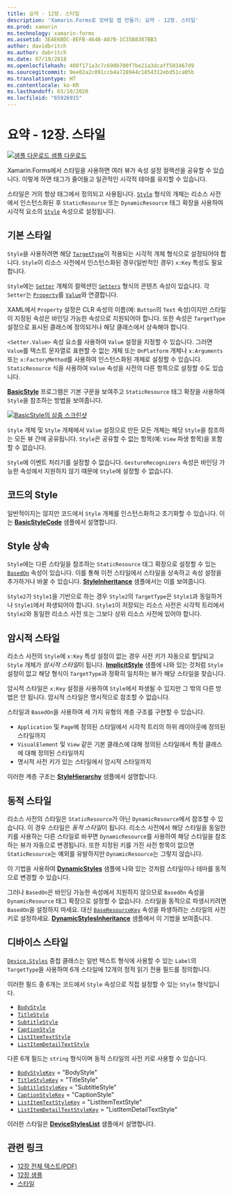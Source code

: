 ```yaml
---
title: 요약 - 12장. 스타일
description: 'Xamarin.Forms로 모바일 앱 만들기: 요약 - 12장. 스타일'
ms.prod: xamarin
ms.technology: xamarin-forms
ms.assetid: 3EAE6BDC-8EFB-464B-A87B-1C35B8387BB3
author: davidbritch
ms.author: dabritch
ms.date: 07/19/2018
ms.openlocfilehash: 408f171a3c7c690b700f7be21a3dcaff503467d9
ms.sourcegitcommit: 9ee02a2c091ccb4a728944c1854312ebd51ca05b
ms.translationtype: HT
ms.contentlocale: ko-KR
ms.lasthandoff: 03/10/2020
ms.locfileid: "65926915"
---
```

# <a name="summary-of-chapter-12-styles"></a>요약 - 12장. 스타일

[![샘플 다운로드](~/media/shared/download.png) 샘플 다운로드](https://github.com/xamarin/xamarin-forms-book-samples/tree/master/Chapter12)

Xamarin.Forms에서 스타일을 사용하면 여러 뷰가 속성 설정 컬렉션을 공유할 수 있습니다. 이렇게 하면 태그가 줄어들고 일관적인 시각적 테마를 유지할 수 있습니다.

스타일은 거의 항상 태그에서 정의되고 사용됩니다. [`Style`](xref:Xamarin.Forms.Style) 형식의 개체는 리소스 사전에서 인스턴스화된 후 `StaticResource` 또는 `DynamicResource` 태그 확장을 사용하여 시각적 요소의 [`Style`](xref:Xamarin.Forms.NavigableElement.Style) 속성으로 설정됩니다.

## <a name="the-basic-style"></a>기본 스타일

`Style`을 사용하려면 해당 [`TargetType`](xref:Xamarin.Forms.Style.TargetType)이 적용되는 시각적 개체 형식으로 설정되어야 합니다. `Style`이 리소스 사전에서 인스턴스화된 경우(일반적인 경우) `x:Key` 특성도 필요합니다.

`Style`에는 [`Setter`](xref:Xamarin.Forms.Setter) 개체의 컬렉션인 [`Setters`](xref:Xamarin.Forms.Style.Setters) 형식의 콘텐츠 속성이 있습니다. 각 `Setter`는 [`Property`](xref:Xamarin.Forms.Setter.Property)를 [`Value`](xref:Xamarin.Forms.Setter.Value)와 연결합니다.

XAML에서 `Property` 설정은 CLR 속성의 이름(예: `Button`의 `Text` 속성)이지만 스타일이 지정된 속성은 바인딩 가능한 속성으로 지원되어야 합니다. 또한 속성은 `TargetType` 설정으로 표시된 클래스에 정의되거나 해당 클래스에서 상속해야 합니다.

`<Setter.Value>` 속성 요소를 사용하여 `Value` 설정을 지정할 수 있습니다. 그러면 `Value`를 텍스트 문자열로 표현할 수 없는 개체 또는 `OnPlatform` 개체나 `x:Arguments` 또는 `x:FactoryMethod`를 사용하여 인스턴스화된 개체로 설정할 수 있습니다. `StaticResource` 식을 사용하여 `Value` 속성을 사전의 다른 항목으로 설정할 수도 있습니다.

[**BasicStyle**](https://github.com/xamarin/xamarin-forms-book-samples/tree/master/Chapter12/BasicStyle) 프로그램은 기본 구문을 보여주고 `StaticResource` 태그 확장을 사용하여 `Style`을 참조하는 방법을 보여줍니다.

[![BasicStyle의 삼중 스크린샷](images/ch12fg01-small.png "기본 스타일")](images/ch12fg01-large.png#lightbox "기본 스타일")

`Style` 개체 및 `Style` 개체에서 `Value` 설정으로 만든 모든 개체는 해당 `Style`을 참조하는 모든 뷰 간에 공유됩니다. `Style`은 공유할 수 없는 항목(예: `View` 파생 항목)을 포함할 수 없습니다.

`Style`에 이벤트 처리기를 설정할 수 없습니다. `GestureRecognizers` 속성은 바인딩 가능한 속성에서 지원하지 않기 때문에 `Style`에 설정할 수 없습니다.

## <a name="styles-in-code"></a>코드의 Style

일반적이지는 않지만 코드에서 `Style` 개체를 인스턴스화하고 초기화할 수 있습니다. 이는 [**BasicStyleCode**](https://github.com/xamarin/xamarin-forms-book-samples/tree/master/Chapter12/BasicStyleCode) 샘플에서 설명합니다.

## <a name="style-inheritance"></a>Style 상속

`Style`에는 다른 스타일을 참조하는 `StaticResource` 태그 확장으로 설정할 수 있는 [`BasedOn`](xref:Xamarin.Forms.Style.BasedOn) 속성이 있습니다. 이를 통해 이전 스타일에서 스타일을 상속하고 속성 설정을 추가하거나 바꿀 수 있습니다. [**StyleInheritance**](https://github.com/xamarin/xamarin-forms-book-samples/tree/master/Chapter12/StyleInheritance) 샘플에서는 이를 보여줍니다.

`Style2`가 `Style1`을 기반으로 하는 경우 `Style2`의 `TargetType`은 `Style1`과 동일하거나 `Style1`에서 파생되어야 합니다. `Style1`이 저장되는 리소스 사전은 시각적 트리에서 `Style2`와 동일한 리소스 사전 또는 그보다 상위 리소스 사전에 있어야 합니다.

## <a name="implicit-styles"></a>암시적 스타일

리소스 사전의 `Style`에 `x:Key` 특성 설정이 없는 경우 사전 키가 자동으로 할당되고 `Style` 개체가 *암시적 스타일*이 됩니다. [**ImplicitStyle**](https://github.com/xamarin/xamarin-forms-book-samples/tree/master/Chapter12/ImplicitStyle) 샘플에 나와 있는 것처럼 `Style` 설정이 없고 해당 형식이 `TargetType`과 정확히 일치하는 뷰가 해당 스타일을 찾습니다.

암시적 스타일은 `x:Key` 설정을 사용하여 `Style`에서 파생될 수 있지만 그 밖의 다른 방법은 안 됩니다. 암시적 스타일은 명시적으로 참조할 수 없습니다.

스타일과 `BasedOn`을 사용하여 세 가지 유형의 계층 구조를 구현할 수 있습니다.

- `Application` 및 `Page`에 정의된 스타일에서 시각적 트리의 하위 레이아웃에 정의된 스타일까지
- `VisualElement` 및 `View` 같은 기본 클래스에 대해 정의된 스타일에서 특정 클래스에 대해 정의된 스타일까지
- 명시적 사전 키가 있는 스타일에서 암시적 스타일까지

이러한 계층 구조는 [**StyleHierarchy**](https://github.com/xamarin/xamarin-forms-book-samples/tree/master/Chapter12/StyleHierarchy) 샘플에서 설명합니다.

## <a name="dynamic-styles"></a>동적 스타일

리소스 사전의 스타일은 `StaticResource`가 아닌 `DynamicResource`에서 참조할 수 있습니다. 이 경우 스타일은 *동적 스타일*이 됩니다. 리소스 사전에서 해당 스타일을 동일한 키를 사용하는 다른 스타일로 바꾸면 `DynamicResource`를 사용하여 해당 스타일을 참조하는 뷰가 자동으로 변경됩니다. 또한 지정된 키를 가진 사전 항목이 없으면 `StaticResource`는 예외를 유발하지만 `DynamicResource`는 그렇지 않습니다.

이 기법을 사용하여 [**DynamicStyles**](https://github.com/xamarin/xamarin-forms-book-samples/tree/master/Chapter12/DynamicStyles) 샘플에 나와 있는 것처럼 스타일이나 테마를 동적으로 변경할 수 있습니다.

그러나 `BasedOn`은 바인딩 가능한 속성에서 지원하지 않으므로 `BasedOn` 속성을 `DynamicResource` 태그 확장으로 설정할 수 없습니다. 스타일을 동적으로 파생시키려면 `BasedOn`을 설정하지 마세요. 대신 [`BaseResourceKey`](xref:Xamarin.Forms.Style.BaseResourceKey) 속성을 파생하려는 스타일의 사전 키로 설정하세요. [**DynamicStylesInheritance**](https://github.com/xamarin/xamarin-forms-book-samples/tree/master/Chapter12/DynaStylesInh) 샘플에서 이 기법을 보여줍니다.

## <a name="device-styles"></a>디바이스 스타일

[`Device.Styles`](xref:Xamarin.Forms.Device.Styles) 중첩 클래스는 일반 텍스트 형식에 사용할 수 있는 `Label`의 `TargetType`을 사용하여 6개 스타일에 12개의 정적 읽기 전용 필드를 정의합니다.

이러한 필드 중 6개는 코드에서 `Style` 속성으로 직접 설정할 수 있는 `Style` 형식입니다.

- [`BodyStyle`](xref:Xamarin.Forms.Device.Styles.BodyStyle)
- [`TitleStyle`](xref:Xamarin.Forms.Device.Styles.TitleStyle)
- [`SubtitleStyle`](xref:Xamarin.Forms.Device.Styles.SubtitleStyle)
- [`CaptionStyle`](xref:Xamarin.Forms.Device.Styles.CaptionStyle)
- [`ListItemTextStyle`](xref:Xamarin.Forms.Device.Styles.ListItemTextStyle)
- [`ListItemDetailTextStyle`](xref:Xamarin.Forms.Device.Styles.ListItemDetailTextStyle)

다른 6개 필드는 `string` 형식이며 동적 스타일의 사전 키로 사용할 수 있습니다.

- [`BodyStyleKey`](xref:Xamarin.Forms.Device.Styles.BodyStyleKey) = "BodyStyle"
- [`TitleStyleKey`](xref:Xamarin.Forms.Device.Styles.TitleStyleKey) = "TitleStyle"
- [`SubtitleStyleKey`](xref:Xamarin.Forms.Device.Styles.SubtitleStyleKey) = "SubtitleStyle"
- [`CaptionStyleKey`](xref:Xamarin.Forms.Device.Styles.CaptionStyleKey) = "CaptionStyle"
- [`ListItemTextStyleKey`](xref:Xamarin.Forms.Device.Styles.ListItemTextStyleKey) = "ListItemTextStyle"
- [`ListItemDetailTextStyleKey`](xref:Xamarin.Forms.Device.Styles.ListItemDetailTextStyleKey) = "ListItemDetailTextStyle"

이러한 스타일은 [**DeviceStylesList**](https://github.com/xamarin/xamarin-forms-book-samples/tree/master/Chapter12/DeviceStylesList) 샘플에서 설명합니다.

## <a name="related-links"></a>관련 링크

- [12장 전체 텍스트(PDF)](https://download.xamarin.com/developer/xamarin-forms-book/XamarinFormsBook-Ch12-Apr2016.pdf)
- [12장 샘플](https://github.com/xamarin/xamarin-forms-book-samples/tree/master/Chapter12)
- [스타일](~/xamarin-forms/user-interface/styles/index.md)
